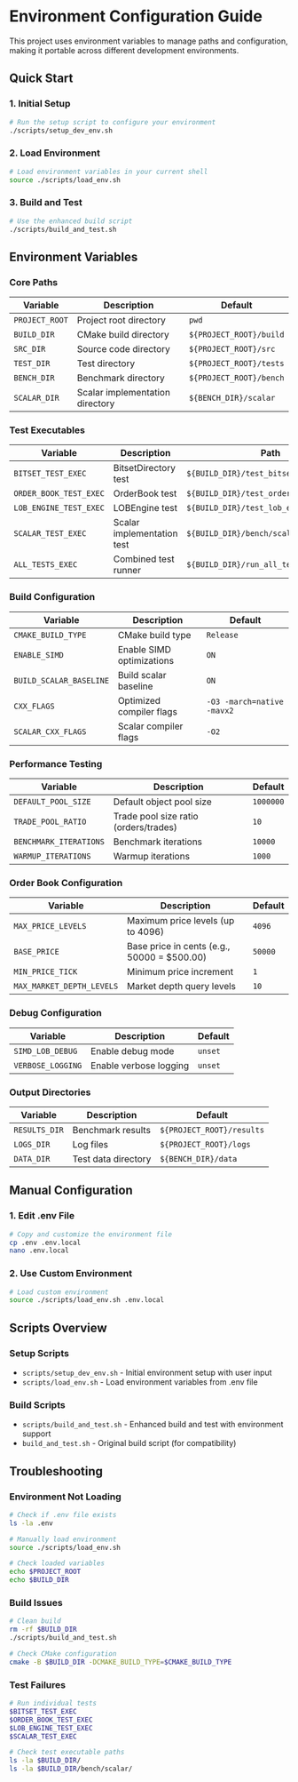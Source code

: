 # Environment Configuration Guide

This project uses environment variables to manage paths and configuration, making it portable across different development environments.

## Quick Start

### 1. Initial Setup
```bash
# Run the setup script to configure your environment
./scripts/setup_dev_env.sh
```

### 2. Load Environment
```bash
# Load environment variables in your current shell
source ./scripts/load_env.sh
```

### 3. Build and Test
```bash
# Use the enhanced build script
./scripts/build_and_test.sh
```

## Environment Variables

### Core Paths
| Variable | Description | Default |
|----------|-------------|---------|
| `PROJECT_ROOT` | Project root directory | `pwd` |
| `BUILD_DIR` | CMake build directory | `${PROJECT_ROOT}/build` |
| `SRC_DIR` | Source code directory | `${PROJECT_ROOT}/src` |
| `TEST_DIR` | Test directory | `${PROJECT_ROOT}/tests` |
| `BENCH_DIR` | Benchmark directory | `${PROJECT_ROOT}/bench` |
| `SCALAR_DIR` | Scalar implementation directory | `${BENCH_DIR}/scalar` |

### Test Executables
| Variable | Description | Path |
|----------|-------------|------|
| `BITSET_TEST_EXEC` | BitsetDirectory test | `${BUILD_DIR}/test_bitset_directory` |
| `ORDER_BOOK_TEST_EXEC` | OrderBook test | `${BUILD_DIR}/test_order_book` |
| `LOB_ENGINE_TEST_EXEC` | LOBEngine test | `${BUILD_DIR}/test_lob_engine` |
| `SCALAR_TEST_EXEC` | Scalar implementation test | `${BUILD_DIR}/bench/scalar/test_scalar` |
| `ALL_TESTS_EXEC` | Combined test runner | `${BUILD_DIR}/run_all_tests` |

### Build Configuration
| Variable | Description | Default |
|----------|-------------|---------|
| `CMAKE_BUILD_TYPE` | CMake build type | `Release` |
| `ENABLE_SIMD` | Enable SIMD optimizations | `ON` |
| `BUILD_SCALAR_BASELINE` | Build scalar baseline | `ON` |
| `CXX_FLAGS` | Optimized compiler flags | `-O3 -march=native -mavx2` |
| `SCALAR_CXX_FLAGS` | Scalar compiler flags | `-O2` |

### Performance Testing
| Variable | Description | Default |
|----------|-------------|---------|
| `DEFAULT_POOL_SIZE` | Default object pool size | `1000000` |
| `TRADE_POOL_RATIO` | Trade pool size ratio (orders/trades) | `10` |
| `BENCHMARK_ITERATIONS` | Benchmark iterations | `10000` |
| `WARMUP_ITERATIONS` | Warmup iterations | `1000` |

### Order Book Configuration
| Variable | Description | Default |
|----------|-------------|---------|
| `MAX_PRICE_LEVELS` | Maximum price levels (up to 4096) | `4096` |
| `BASE_PRICE` | Base price in cents (e.g., 50000 = $500.00) | `50000` |
| `MIN_PRICE_TICK` | Minimum price increment | `1` |
| `MAX_MARKET_DEPTH_LEVELS` | Market depth query levels | `10` |

### Debug Configuration
| Variable | Description | Default |
|----------|-------------|---------|
| `SIMD_LOB_DEBUG` | Enable debug mode | `unset` |
| `VERBOSE_LOGGING` | Enable verbose logging | `unset` |

### Output Directories
| Variable | Description | Default |
|----------|-------------|---------|
| `RESULTS_DIR` | Benchmark results | `${PROJECT_ROOT}/results` |
| `LOGS_DIR` | Log files | `${PROJECT_ROOT}/logs` |
| `DATA_DIR` | Test data directory | `${BENCH_DIR}/data` |

## Manual Configuration

### 1. Edit .env File
```bash
# Copy and customize the environment file
cp .env .env.local
nano .env.local
```

### 2. Use Custom Environment
```bash
# Load custom environment
source ./scripts/load_env.sh .env.local
```

## Scripts Overview

### Setup Scripts
- `scripts/setup_dev_env.sh` - Initial environment setup with user input
- `scripts/load_env.sh` - Load environment variables from .env file

### Build Scripts  
- `scripts/build_and_test.sh` - Enhanced build and test with environment support
- `build_and_test.sh` - Original build script (for compatibility)

## Troubleshooting

### Environment Not Loading
```bash
# Check if .env file exists
ls -la .env

# Manually load environment
source ./scripts/load_env.sh

# Check loaded variables
echo $PROJECT_ROOT
echo $BUILD_DIR
```

### Build Issues
```bash
# Clean build
rm -rf $BUILD_DIR
./scripts/build_and_test.sh

# Check CMake configuration
cmake -B $BUILD_DIR -DCMAKE_BUILD_TYPE=$CMAKE_BUILD_TYPE
```

### Test Failures
```bash
# Run individual tests
$BITSET_TEST_EXEC
$ORDER_BOOK_TEST_EXEC
$LOB_ENGINE_TEST_EXEC
$SCALAR_TEST_EXEC

# Check test executable paths
ls -la $BUILD_DIR/
ls -la $BUILD_DIR/bench/scalar/
```
